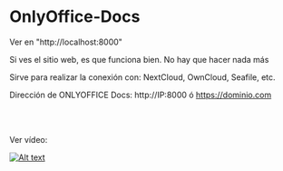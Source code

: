 # OnlyOffice-Docs

Ver en "http://localhost:8000"

Si ves el sitio web, es que funciona bien. No hay que hacer nada más

Sirve para realizar la conexión con: NextCloud, OwnCloud, Seafile, etc.

Dirección de ONLYOFFICE Docs: http://IP:8000 ó https://dominio.com

<br>
<br>

Ver vídeo:

[![Alt text](https://img.youtube.com/vi/2gxESriPzAg/0.jpg)](https://www.youtube.com/watch?v=2gxESriPzAg)


